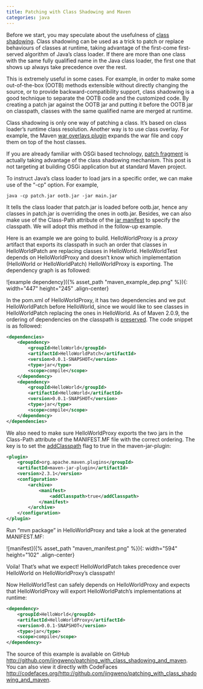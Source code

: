 ```yaml
---
title: Patching with Class Shadowing and Maven
categories: java
---
```


Before we start, you may speculate about the usefulness of [class shadowing][1]. Class shadowing can be used as a trick to patch or replace behaviours of  classes at runtime, taking advantage of the first-come first-served  algorithm of Java’s class loader. If there are more than one class with  the same fully qualified name in the Java class loader, the first one that shows up always take precedence over the rest.

This is extremely useful in some cases. For example, in order to make some out-of-the-box (OOTB) methods extensible without directly changing the source, or to provide backward-compatibility support, class  shadowing is a good technique to separate the OOTB code and the  customized code. By creating a patch jar against the OOTB jar and  putting it before the OOTB jar on classpath, classes with the same  qualified name are merged at runtime.

Class shadowing is only one way of patching a class. It’s based on class loader’s runtime class resolution. Another way is to use class  overlay. For example, the Maven [war overlays plugin][2] expands the war file and copy them on top of the  host classes.

If you are already familiar with OSGi based technology, [patch fragment][3] is actually taking advantage of the class shadowing mechanism. This post is not targeting at building OSGi application but  at standard Maven project.

To instruct Java’s class loader to load jars in a specific order, we can make use of the “-cp” option. For example,

	java -cp patch.jar ootb.jar -jar main.jar

It tells the class loader that patch.jar is loaded before ootb.jar, hence any classes in patch.jar is overriding the ones in ootb.jar. Besides, we can also make use of the Class-Path attribute of the [jar  manifest][4] to specify the classpath. We will adopt this method in the follow-up example.

Here is an example we are going to build. HelloWorldProxy is a *proxy* artifact that exports its classpath in such an order that classes in HelloWorldPatch are replacing classes in HelloWorld. HelloWorldTest depends on HelloWorldProxy and doesn’t know which implementation (HelloWorld or HelloWorldPatch) HelloWorldProxy is exporting. The dependency graph is as followed:

![example dependency]({% asset_path "maven_example_dep.png" %}){: width="447" height="245" .align-center}

In the pom.xml of HelloWorldProxy, it has two dependencies and we put HelloWorldPatch before HelloWorld, since we would like to see classes in HelloWorldPatch replacing the ones in HelloWorld. As of Maven 2.0.9, the ordering of dependencies on the classpath is [preserved][5]. The code snippet is as followed:

```xml
<dependencies>
    <dependency>
        <groupId>HelloWorld</groupId>
        <artifactId>HelloWorldPatch</artifactId>
        <version>0.0.1-SNAPSHOT</version>
        <type>jar</type>
        <scope>compile</scope>
    </dependency>
    <dependency>
        <groupId>HelloWorld</groupId>
        <artifactId>HelloWorld</artifactId>
        <version>0.0.1-SNAPSHOT</version>
        <type>jar</type>
        <scope>compile</scope>
    </dependency>
</dependencies>
```

We also need to make sure HelloWorldProxy exports the two jars in the  Class-Path attribute of the MANIFEST.MF file with the correct ordering.  The key is to set the [addClasspath][6] flag to true in the maven-jar-plugin:

```xml
<plugin>
    <groupId>org.apache.maven.plugins</groupId>
    <artifactId>maven-jar-plugin</artifactId>
    <version>2.3.1</version>
    <configuration>
        <archive>
            <manifest>
                <addClasspath>true</addClasspath>
            </manifest>
        </archive>
    </configuration>
</plugin>
```

Run “mvn package” in HelloWorldProxy and take a look at the generated MANIFEST.MF:

![manifest]({% asset_path "maven_manifest.png" %}){: width="594" height="102" .align-center}

Voila! That’s what we expect! HelloWorldPatch takes precedence over HelloWorld on HelloWorldProxy’s classpath!

Now HelloWorldTest can safely depends on HelloWorldProxy and expects that HelloWorldProxy will export HelloWorldPatch’s implementations at  runtime:

```xml
<dependency>
    <groupId>HelloWorld</groupId>
    <artifactId>HelloWorldProxy</artifactId>
    <version>0.0.1-SNAPSHOT</version>
    <type>jar</type>
    <scope>compile</scope>
</dependency>
```

The source of this example is available on GitHub <http://github.com/jingweno/patching_with_class_shadowing_and_maven>. You can also view it directly with CodeFaces <http://codefaces.org/http://github.com/jingweno/patching_with_class_shadowing_and_maven>.

[1]: http://mindprod.com/jgloss/shadow.html
[2]: http://maven.apache.org/plugins/maven-war-plugin/examples/war-overlay.html
[3]: http://wiki.eclipse.org/FAQ_Can_fragments_be_used_to_patch_a_plug-in%3F
[4]: http://download.oracle.com/docs/cd/E17476_01/javase/1.5.0/docs/guide/jar/jar.html#JAR%20Manifest
[5]: http://stackoverflow.com/questions/793054/maven-classpath-order-issues
[6]: http://maven.apache.org/shared/maven-archiver/examples/classpath.html
